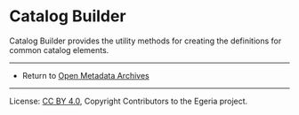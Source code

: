 <!-- SPDX-License-Identifier: CC-BY-4.0 -->
<!-- Copyright Contributors to the Egeria project. -->


# Catalog Builder

Catalog Builder provides the utility methods for creating the definitions for common catalog elements.


----

* Return to [Open Metadata Archives](..)



----
License: [CC BY 4.0](https://creativecommons.org/licenses/by/4.0/),
Copyright Contributors to the Egeria project.